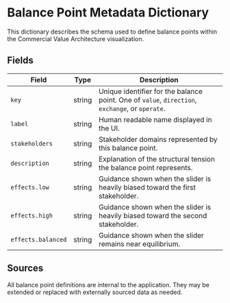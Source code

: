 # Balance Point Metadata Dictionary

This dictionary describes the schema used to define balance points within the Commercial Value Architecture visualization.

## Fields

| Field | Type | Description |
|-------|------|-------------|
| `key` | string | Unique identifier for the balance point. One of `value`, `direction`, `exchange`, or `operate`. |
| `label` | string | Human readable name displayed in the UI. |
| `stakeholders` | string | Stakeholder domains represented by this balance point. |
| `description` | string | Explanation of the structural tension the balance point represents. |
| `effects.low` | string | Guidance shown when the slider is heavily biased toward the first stakeholder. |
| `effects.high` | string | Guidance shown when the slider is heavily biased toward the second stakeholder. |
| `effects.balanced` | string | Guidance shown when the slider remains near equilibrium. |

## Sources

All balance point definitions are internal to the application. They may be extended or replaced with externally sourced data as needed.
